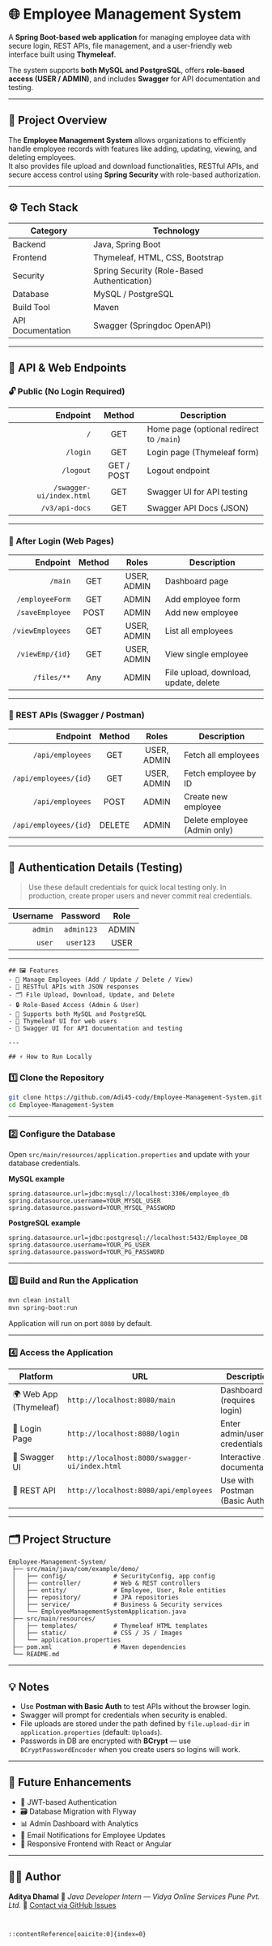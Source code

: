 
# 🌐 Employee Management System

A **Spring Boot-based web application** for managing employee data with secure login, REST APIs, file management, and a user-friendly web interface built using **Thymeleaf**.

The system supports **both MySQL and PostgreSQL**, offers **role-based access (USER / ADMIN)**, and includes **Swagger** for API documentation and testing.

---

## 🚀 Project Overview
The **Employee Management System** allows organizations to efficiently handle employee records with features like adding, updating, viewing, and deleting employees.  
It also provides file upload and download functionalities, RESTful APIs, and secure access control using **Spring Security** with role-based authorization.

---

## ⚙️ Tech Stack
| Category | Technology |
|---|---|
| Backend | Java, Spring Boot |
| Frontend | Thymeleaf, HTML, CSS, Bootstrap |
| Security | Spring Security (Role-Based Authentication) |
| Database | MySQL / PostgreSQL |
| Build Tool | Maven |
| API Documentation | Swagger (Springdoc OpenAPI) |

---

## 🧭 API & Web Endpoints

### 🔓 Public (No Login Required)
| Endpoint | Method | Description |
|---:|:---:|---|
| `/` | GET | Home page (optional redirect to `/main`) |
| `/login` | GET | Login page (Thymeleaf form) |
| `/logout` | GET / POST | Logout endpoint |
| `/swagger-ui/index.html` | GET | Swagger UI for API testing |
| `/v3/api-docs` | GET | Swagger API Docs (JSON) |

---

### 🔐 After Login (Web Pages)
| Endpoint | Method | Roles | Description |
|---:|:---:|:---:|---|
| `/main` | GET | USER, ADMIN | Dashboard page |
| `/employeeForm` | GET | ADMIN | Add employee form |
| `/saveEmployee` | POST | ADMIN | Add new employee |
| `/viewEmployees` | GET | USER, ADMIN | List all employees |
| `/viewEmp/{id}` | GET | USER, ADMIN | View single employee |
| `/files/**` | Any | ADMIN | File upload, download, update, delete |

---

### 🧰 REST APIs (Swagger / Postman)
| Endpoint | Method | Roles | Description |
|---:|:---:|:---:|---|
| `/api/employees` | GET | USER, ADMIN | Fetch all employees |
| `/api/employees/{id}` | GET | USER, ADMIN | Fetch employee by ID |
| `/api/employees` | POST | ADMIN | Create new employee |
| `/api/employees/{id}` | DELETE | ADMIN | Delete employee (Admin only) |

---

## 🔑 Authentication Details (Testing)
> Use these default credentials for quick local testing only. In production, create proper users and never commit real credentials.

| Username | Password | Role |
|---:|:---:|:---:|
| `admin` | `admin123` | ADMIN |
| `user`  | `user123`  | USER |

---
````
## 🖼️ Features
- 👥 Manage Employees (Add / Update / Delete / View)  
- 🧾 RESTful APIs with JSON responses  
- 🗂️ File Upload, Download, Update, and Delete  
- 🔒 Role-Based Access (Admin & User)  
- 💾 Supports both MySQL and PostgreSQL  
- 🧩 Thymeleaf UI for web users  
- 📄 Swagger UI for API documentation and testing

---

## ⚡ How to Run Locally
````
### 1️⃣ Clone the Repository
```bash
git clone https://github.com/Adi45-cody/Employee-Management-System.git
cd Employee-Management-System
````

---

### 2️⃣ Configure the Database

Open `src/main/resources/application.properties` and update with your database credentials.

**MySQL example**

```properties
spring.datasource.url=jdbc:mysql://localhost:3306/employee_db
spring.datasource.username=YOUR_MYSQL_USER
spring.datasource.password=YOUR_MYSQL_PASSWORD
```

**PostgreSQL example**

```properties
spring.datasource.url=jdbc:postgresql://localhost:5432/Employee_DB
spring.datasource.username=YOUR_PG_USER
spring.datasource.password=YOUR_PG_PASSWORD
```

---

### 3️⃣ Build and Run the Application

```bash
mvn clean install
mvn spring-boot:run
```

Application will run on port `8080` by default.

---

### 4️⃣ Access the Application

| Platform               | URL                                           | Description                   |
| ---------------------- | --------------------------------------------- | ----------------------------- |
| 🌍 Web App (Thymeleaf) | `http://localhost:8080/main`                  | Dashboard (requires login)    |
| 🔑 Login Page          | `http://localhost:8080/login`                 | Enter admin/user credentials  |
| 🧾 Swagger UI          | `http://localhost:8080/swagger-ui/index.html` | Interactive API documentation |
| 🧪 REST API            | `http://localhost:8080/api/employees`         | Use with Postman (Basic Auth) |

---

## 🗂️ Project Structure

```
Employee-Management-System/
 ├── src/main/java/com/example/demo/
 │   ├── config/             # SecurityConfig, app config
 │   ├── controller/         # Web & REST controllers
 │   ├── entity/             # Employee, User, Role entities
 │   ├── repository/         # JPA repositories
 │   ├── service/            # Business & Security services
 │   └── EmployeeManagementSystemApplication.java
 ├── src/main/resources/
 │   ├── templates/          # Thymeleaf HTML templates
 │   ├── static/             # CSS / JS / Images
 │   └── application.properties
 ├── pom.xml                 # Maven dependencies
 └── README.md
```

---

## 💡 Notes

* Use **Postman with Basic Auth** to test APIs without the browser login.
* Swagger will prompt for credentials when security is enabled.
* File uploads are stored under the path defined by `file.upload-dir` in `application.properties` (default: `Uploads`).
* Passwords in DB are encrypted with **BCrypt** — use `BCryptPasswordEncoder` when you create users so logins will work.

---

## 🚀 Future Enhancements

* 🔐 JWT-based Authentication
* 🗃️ Database Migration with Flyway
* 📊 Admin Dashboard with Analytics
* 📧 Email Notifications for Employee Updates
* 📱 Responsive Frontend with React or Angular

---

## 🧑‍💻 Author

**Aditya Dhamal**
💼 *Java Developer Intern — Vidya Online Services Pune Pvt. Ltd.*
📧 [Contact via GitHub Issues](https://github.com/Adi45-cody)

```


::contentReference[oaicite:0]{index=0}
```
